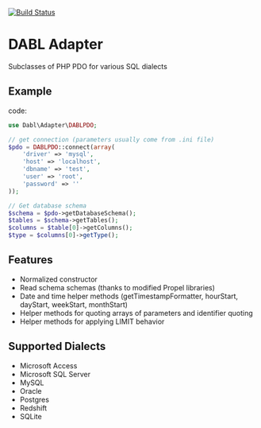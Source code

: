 [![Build Status](https://travis-ci.org/ManifestWebDesign/dabl-adapter.svg?branch=master)](https://travis-ci.org/ManifestWebDesign/dabl-adapter)

# DABL Adapter
Subclasses of PHP PDO for various SQL dialects

## Example

code:
```php
use Dabl\Adapter\DABLPDO;

// get connection (parameters usually come from .ini file)
$pdo = DABLPDO::connect(array(
    'driver' => 'mysql',
    'host' => 'localhost',
    'dbname' => 'test',
    'user' => 'root',
    'password' => ''
));

// Get database schema
$schema = $pdo->getDatabaseSchema();
$tables = $schema->getTables();
$columns = $table[0]->getColumns();
$type = $columns[0]->getType();
```


## Features

* Normalized constructor
* Read schema schemas (thanks to modified Propel libraries)
* Date and time helper methods (getTimestampFormatter, hourStart, dayStart, weekStart, monthStart)
* Helper methods for quoting arrays of parameters and identifier quoting
* Helper methods for applying LIMIT behavior

## Supported Dialects

* Microsoft Access
* Microsoft SQL Server
* MySQL
* Oracle
* Postgres
* Redshift
* SQLite
